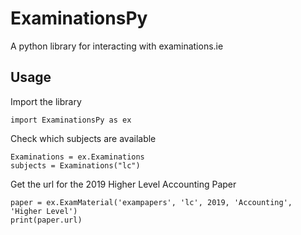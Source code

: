 # ExaminationsPy

A python library for interacting with examinations.ie

## Usage

Import the library

```
import ExaminationsPy as ex
```

Check which subjects are available

```
Examinations = ex.Examinations
subjects = Examinations("lc")
```

Get the url for the 2019 Higher Level Accounting Paper

```
paper = ex.ExamMaterial('exampapers', 'lc', 2019, 'Accounting', 'Higher Level')
print(paper.url)
```
